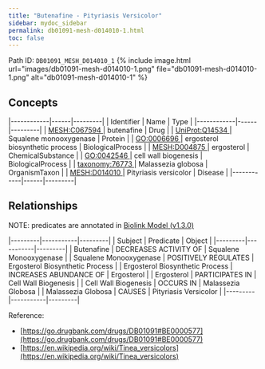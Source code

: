 ```yaml
---
title: "Butenafine - Pityriasis Versicolor"
sidebar: mydoc_sidebar
permalink: db01091-mesh-d014010-1.html
toc: false 
---
```



Path ID: `DB01091_MESH_D014010_1`
{% include image.html url="images/db01091-mesh-d014010-1.png" file="db01091-mesh-d014010-1.png" alt="db01091-mesh-d014010-1" %}

## Concepts

|------------|------|---------|
| Identifier | Name | Type    |
|------------|------|---------|
| <a href="https://identifiers.org/MESH:C067594">MESH:C067594 </a> | butenafine | Drug |
| <a href="https://identifiers.org/UniProt:Q14534">UniProt:Q14534 </a> | Squalene monooxygenase | Protein |
| <a href="https://identifiers.org/GO:0006696">GO:0006696 </a> | ergosterol biosynthetic process | BiologicalProcess |
| <a href="https://identifiers.org/MESH:D004875">MESH:D004875 </a> | ergosterol | ChemicalSubstance |
| <a href="https://identifiers.org/GO:0042546">GO:0042546 </a> | cell wall biogenesis | BiologicalProcess |
| <a href="https://identifiers.org/taxonomy:76773">taxonomy:76773 </a> | Malassezia globosa | OrganismTaxon |
| <a href="https://identifiers.org/MESH:D014010">MESH:D014010 </a> | Pityriasis versicolor | Disease |
|------------|------|---------|

## Relationships


NOTE: predicates are annotated in <a href="https://github.com/biolink/biolink-model/releases/tag/v1.3.0">Biolink Model (v1.3.0)</a>

|---------|-----------|---------|
| Subject | Predicate | Object  |
|---------|-----------|---------|
| Butenafine | DECREASES ACTIVITY OF | Squalene Monooxygenase |
| Squalene Monooxygenase | POSITIVELY REGULATES | Ergosterol Biosynthetic Process |
| Ergosterol Biosynthetic Process | INCREASES ABUNDANCE OF | Ergosterol |
| Ergosterol | PARTICIPATES IN | Cell Wall Biogenesis |
| Cell Wall Biogenesis | OCCURS IN | Malassezia Globosa |
| Malassezia Globosa | CAUSES | Pityriasis Versicolor |
|---------|-----------|---------|

Reference: 
  - [https://go.drugbank.com/drugs/DB01091#BE0000577](https://go.drugbank.com/drugs/DB01091#BE0000577)
  - [https://en.wikipedia.org/wiki/Tinea_versicolors](https://en.wikipedia.org/wiki/Tinea_versicolors)
